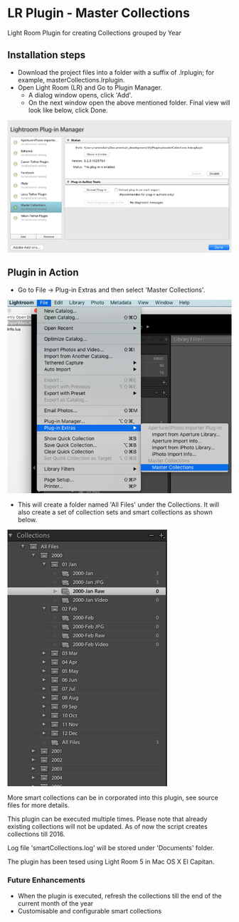 # LR Plugin - Master Collections
Light Room Plugin for creating Collections grouped by Year

## Installation steps

- Download the project files into a folder with a suffix of .lrplugin; for example, masterCollections.lrplugin.
- Open Light Room (LR) and Go to Plugin Manager. 
  - A dialog window opens, click 'Add'. 
  - On the next window open the above mentioned folder. Final view will look like below, click Done.

![alt plugin manager light room](doc/pluginManager.png)

## Plugin in Action

- Go to File -> Plug-in Extras and then select 'Master Collections'.

![alt master collections menu in light room](doc/menu.png)

- This will create a folder named 'All Files' under the Collections. It will also create a set of collection sets and smart collections as shown below.

![alt master collections in light room](doc/collections.png)

More smart collections can be in corporated into this plugin, see source files for more details.

This plugin can be executed multiple times. Please note that already existing collections will not be updated. 
As of now the script creates collections till 2016.

Log file 'smartCollections.log' will be stored under 'Documents' folder.

The plugin has been tesed using Light Room 5 in Mac OS X El Capitan.

### Future Enhancements

- When the plugin is executed, refresh the collections till the end of the current month of the year
- Customisable and configurable smart collections


